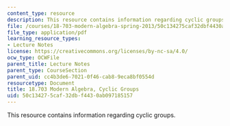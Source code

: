 ```yaml
---
content_type: resource
description: This resource contains information regarding cyclic groups.
file: /courses/18-703-modern-algebra-spring-2013/50c134275caf32dbf4430ab097185157_MIT18_703S13_pra_l_4.pdf
file_type: application/pdf
learning_resource_types:
- Lecture Notes
license: https://creativecommons.org/licenses/by-nc-sa/4.0/
ocw_type: OCWFile
parent_title: Lecture Notes
parent_type: CourseSection
parent_uid: cc4b3de6-7021-0f46-cab8-9eca8bf0554d
resourcetype: Document
title: 18.703 Modern Algebra, Cyclic Groups
uid: 50c13427-5caf-32db-f443-0ab097185157
---
```

This resource contains information regarding cyclic groups.